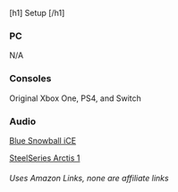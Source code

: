 [h1] Setup [/h1]
### PC
N/A
### Consoles
Original Xbox One, PS4, and Switch
### Audio
[Blue Snowball iCE](https://a.co/d/fT9EBxZ)

[SteelSeries Arctis 1](https://a.co/d/4ZfVACr)

###### Uses Amazon Links, none are affiliate links
